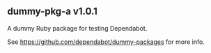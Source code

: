 ## dummy-pkg-a v1.0.1

A dummy Ruby package for testing Dependabot.

See https://github.com/dependabot/dummy-packages for more info.
